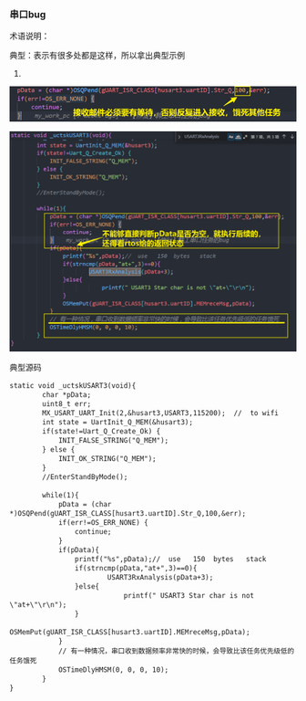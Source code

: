 ### 串口bug

术语说明：

典型：表示有很多处都是这样，所以拿出典型示例

1. 

![image-20240412091020040](接手韩工项目后原本存在的bug.assets/image-20240412091020040.png)

![image-20240412090520865](接手韩工项目后原本存在的bug.assets/image-20240412090520865.png)

典型源码

```
static void _uctskUSART3(void){
		char *pData;
        uint8_t err;
		MX_USART_UART_Init(2,&husart3,USART3,115200);  //  to wifi	
        int state = UartInit_Q_MEM(&husart3);
        if(state!=Uart_Q_Create_Ok) {
            INIT_FALSE_STRING("Q_MEM");
        } else {
            INIT_OK_STRING("Q_MEM");
        }
		//EnterStandByMode();

		while(1){
			pData = (char *)OSQPend(gUART_ISR_CLASS[husart3.uartID].Str_Q,100,&err);			
            if(err!=OS_ERR_NONE) {
                continue;
            }
			if(pData){				
				printf("%s",pData);//  use   150  bytes   stack
				if(strncmp(pData,"at+",3)==0){
						USART3RxAnalysis(pData+3);	
				}else{
							printf(" USART3 Star char is not \"at+\"\r\n");
				}
				OSMemPut(gUART_ISR_CLASS[husart3.uartID].MEMreceMsg,pData);			
			}
            // 有一种情况，串口收到数据频率非常快的时候，会导致比该任务优先级低的任务饿死
            OSTimeDlyHMSM(0, 0, 0, 10);
		}
}
```

